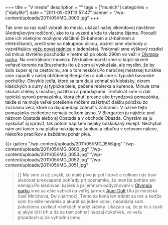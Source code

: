 +++
title = "V meste"
description = ""
tags = ["munich"]
categories = ["dailylife"]
date = "2011-05-09T13:57:47"
banner = "/wp-content/uploads/2011/05/IMG_0003.jpg"
+++

Tak sme sa raz opäť vybrali do mesta, ukázať našej víkendovej návšteve (Andrejkovým rodičom), ako to
tu vyzerá a kde to vlastne žijeme. Povozili sme ich všetkými možnými vláčikmi (S-bahnom a U-bahnom a električkami), prešli sme sa
nákupnou ulicou, pozreli sme obchody a vyzváňajúcu <a title="Mníchov"
href="http://www.ajka-andrej.com/2009/11/24/munich/">vežu novej radnice</a> o jedenástej. Prekonali
sme výškový rozdiel od mínus štvrtého poschodia v metre až po okolo 290m vo veži v <a title="Kam s
návštevou" href="http://www.ajka-andrej.com/2009/11/25/where-to-go-with-visitors/">Olympia
parku</a>. Na centrálnom trhovisku (Viktualienmarkt) sme si kúpili skvelé voňavé korenie na
Bruschettu (to už som aj vyskúšala, ale myslím, že by bolo super aj na cestovinu, ale o tom
neskôr).Po náročnej mestskej turistike sme zapadli v našej obľúbenej Biergarten a dali sme si
typické bavorské pochúťky. Obvyklé jedlá, ktoré sa tam dajú zohnať sú klobásky, okrem klasických a
curry aj typické biele, pečené rebierka a kurence. Minule sme skúšali chleby s masťou, pažítkou a
paradajkami. Tentokrát sme si dali typickú syrovú pomazánku, ktorá chutí presne ako bryndzová
pomazánka, takže si na moje veľké potešenie môžem zaškrtnúť ďalšiu položku zo zoznamu vecí, ktoré
sa dajú/nedajú zohnať v zahraničí. V názve tejto pomazánky evidentne nemajú celkom jasno. V
Biergarten ju nájdete pod názvom Opatzda alebo aj Obatzda a v obchode Obazda. Chystám sa ju
vyskúšať aj spraviť, tak potom napíšem nejaký odskúšaný recept. Nechýbal nám ani tanier s na plátky
nakrájanou šunkou a cibuľou v octovom náleve, niekoľko praclíkov a každému pohár piva.

{{< gallery
    "/wp-content/uploads/2011/05/IMG_1556.jpg"
    "/wp-content/uploads/2011/05/IMG_0003.jpg"
    "/wp-content/uploads/2011/05/IMG_0053.jpg"
    "/wp-content/uploads/2011/05/IMG_0052.jpg"
    "/wp-content/uploads/2011/05/IMG_0051.jpg"
>}}
My sme si už zvykli, že malé pivo je pol litrové a celkom nás baví sledovať prekvapené pohľady pri
poznámke, že menšie poháre ani nemajú.Po sledovaní kačiek a príjemnom oddychovaní v <a
title="Jazero v Olympia parku"
href="http://www.ajka-andrej.com/2010/07/05/lake-in-the-olympia-park/">Olympia parku</a> sme sa
ešte vybrali na veľký jarmok <a title="Auer Dult" href="http://www.auerdult.de/">Auer Dult</a> (Au
je mestská časť Mníchova, Dult=jarmok). Tento sa koná len trikrát za rok a keďže som ho ešte
nevidela a akurát sa jeden konal, neodolala som pokušeniu zavliecť všetkých medzi stánky. Ukázalo
sa, že je to s časti aj akýsi blší trh a dá sa tam zohnať naozaj čokoľvek, vo veľa prípadoch aj za
výhodnú cenu.
